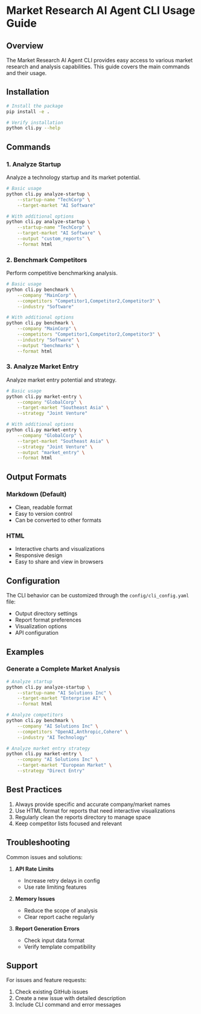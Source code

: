 # Market Research AI Agent CLI Usage Guide

## Overview

The Market Research AI Agent CLI provides easy access to various market research and analysis capabilities. This guide covers the main commands and their usage.

## Installation

```bash
# Install the package
pip install -e .

# Verify installation
python cli.py --help
```

## Commands

### 1. Analyze Startup

Analyze a technology startup and its market potential.

```bash
# Basic usage
python cli.py analyze-startup \
    --startup-name "TechCorp" \
    --target-market "AI Software"

# With additional options
python cli.py analyze-startup \
    --startup-name "TechCorp" \
    --target-market "AI Software" \
    --output "custom_reports" \
    --format html
```

### 2. Benchmark Competitors

Perform competitive benchmarking analysis.

```bash
# Basic usage
python cli.py benchmark \
    --company "MainCorp" \
    --competitors "Competitor1,Competitor2,Competitor3" \
    --industry "Software"

# With additional options
python cli.py benchmark \
    --company "MainCorp" \
    --competitors "Competitor1,Competitor2,Competitor3" \
    --industry "Software" \
    --output "benchmarks" \
    --format html
```

### 3. Analyze Market Entry

Analyze market entry potential and strategy.

```bash
# Basic usage
python cli.py market-entry \
    --company "GlobalCorp" \
    --target-market "Southeast Asia" \
    --strategy "Joint Venture"

# With additional options
python cli.py market-entry \
    --company "GlobalCorp" \
    --target-market "Southeast Asia" \
    --strategy "Joint Venture" \
    --output "market_entry" \
    --format html
```

## Output Formats

### Markdown (Default)
- Clean, readable format
- Easy to version control
- Can be converted to other formats

### HTML
- Interactive charts and visualizations
- Responsive design
- Easy to share and view in browsers

## Configuration

The CLI behavior can be customized through the `config/cli_config.yaml` file:

- Output directory settings
- Report format preferences
- Visualization options
- API configuration

## Examples

### Generate a Complete Market Analysis

```bash
# Analyze startup
python cli.py analyze-startup \
    --startup-name "AI Solutions Inc" \
    --target-market "Enterprise AI" \
    --format html

# Analyze competitors
python cli.py benchmark \
    --company "AI Solutions Inc" \
    --competitors "OpenAI,Anthropic,Cohere" \
    --industry "AI Technology"

# Analyze market entry strategy
python cli.py market-entry \
    --company "AI Solutions Inc" \
    --target-market "European Market" \
    --strategy "Direct Entry"
```

## Best Practices

1. Always provide specific and accurate company/market names
2. Use HTML format for reports that need interactive visualizations
3. Regularly clean the reports directory to manage space
4. Keep competitor lists focused and relevant

## Troubleshooting

Common issues and solutions:

1. **API Rate Limits**
   - Increase retry delays in config
   - Use rate limiting features

2. **Memory Issues**
   - Reduce the scope of analysis
   - Clear report cache regularly

3. **Report Generation Errors**
   - Check input data format
   - Verify template compatibility

## Support

For issues and feature requests:
1. Check existing GitHub issues
2. Create a new issue with detailed description
3. Include CLI command and error messages